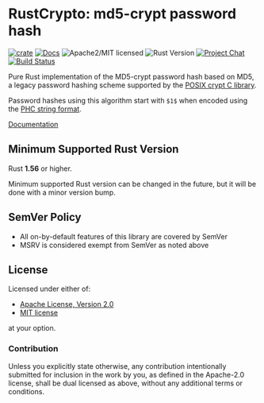 # RustCrypto: md5-crypt password hash

[![crate][crate-image]][crate-link]
[![Docs][docs-image]][docs-link]
![Apache2/MIT licensed][license-image]
![Rust Version][rustc-image]
[![Project Chat][chat-image]][chat-link]
[![Build Status][build-image]][build-link]

Pure Rust implementation of the MD5-crypt password hash based on MD5,
a legacy password hashing scheme supported by the [POSIX crypt C library][1].

Password hashes using this algorithm start with `$1$` when encoded using the
[PHC string format][2].

[Documentation][docs-link]

## Minimum Supported Rust Version

Rust **1.56** or higher.

Minimum supported Rust version can be changed in the future, but it will be
done with a minor version bump.

## SemVer Policy

- All on-by-default features of this library are covered by SemVer
- MSRV is considered exempt from SemVer as noted above

## License

Licensed under either of:

 * [Apache License, Version 2.0](http://www.apache.org/licenses/LICENSE-2.0)
 * [MIT license](http://opensource.org/licenses/MIT)

at your option.

### Contribution

Unless you explicitly state otherwise, any contribution intentionally submitted
for inclusion in the work by you, as defined in the Apache-2.0 license, shall be
dual licensed as above, without any additional terms or conditions.

[//]: # (badges)

[crate-image]: https://img.shields.io/crates/v/md5-crypt.svg
[crate-link]: https://crates.io/crates/md5-crypt
[docs-image]: https://docs.rs/md5-crypt/badge.svg
[docs-link]: https://docs.rs/md5-crypt/
[license-image]: https://img.shields.io/badge/license-Apache2.0/MIT-blue.svg
[rustc-image]: https://img.shields.io/badge/rustc-1.56+-blue.svg
[chat-image]: https://img.shields.io/badge/zulip-join_chat-blue.svg
[chat-link]: https://rustcrypto.zulipchat.com/#narrow/stream/260046-password-hashes
[build-image]: https://github.com/RustCrypto/password-hashes/workflows/md5-crypt/badge.svg?branch=master&event=push
[build-link]: https://github.com/RustCrypto/password-hashes/actions?query=workflow%3Amd5-crypt

[//]: # (general links)

[1]: https://en.wikipedia.org/wiki/Crypt_(C)
[2]: https://github.com/P-H-C/phc-string-format/blob/master/phc-sf-spec.md

